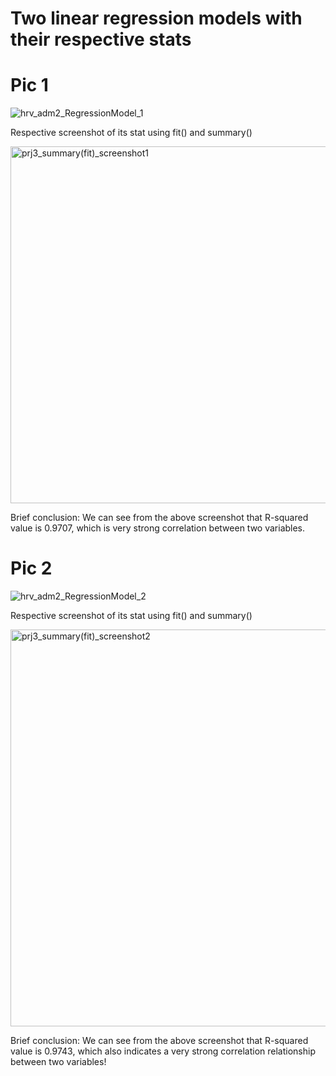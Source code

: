 # Two linear regression models with their respective stats

# Pic 1
![hrv_adm2_RegressionModel_1](https://user-images.githubusercontent.com/78221789/112621228-75d99680-8e64-11eb-814f-375f2d719252.png)

Respective screenshot of its stat using fit() and summary()


<img width="571" alt="prj3_summary(fit)_screenshot1" src="https://user-images.githubusercontent.com/78221789/112621272-825def00-8e64-11eb-91d5-facbe446e4b7.png">

Brief conclusion: We can see from the above screenshot that R-squared value is 0.9707, which is very strong correlation between two variables.






# Pic 2
![hrv_adm2_RegressionModel_2](https://user-images.githubusercontent.com/78221789/112621243-7a05b400-8e64-11eb-96bd-5132e542d45f.png)

Respective screenshot of its stat using fit() and summary()

<img width="635" alt="prj3_summary(fit)_screenshot2" src="https://user-images.githubusercontent.com/78221789/112621280-8427b280-8e64-11eb-9cf6-2a5c50c32a23.png">

Brief conclusion: We can see from the above screenshot that R-squared value is 0.9743, which also indicates a very strong correlation relationship between two variables!
